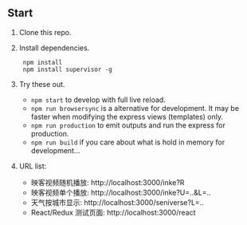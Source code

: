## Start

1. Clone this repo.

2. Install dependencies.

        npm install
        npm install supervisor -g

3. Try these out.

    * `npm start` to develop with full live reload.
    * `npm run browsersync` is a alternative for development. It may be faster when modifying the express views
    (templates) only.
    * `npm run production` to emit outputs and run the express for production.
    * `npm run build` if you care about what is hold in memory for development...
    
4. URL list:
    * 映客视频随机播放: http://localhost:3000/inke?R
    * 映客视频单个播放: http://localhost:3000/inke?U=..&L=..
    * 天气按城市显示:   http://localhost:3000/seniverse?L=..
    * React/Redux 测试页面: http://localhost:3000/react
    

